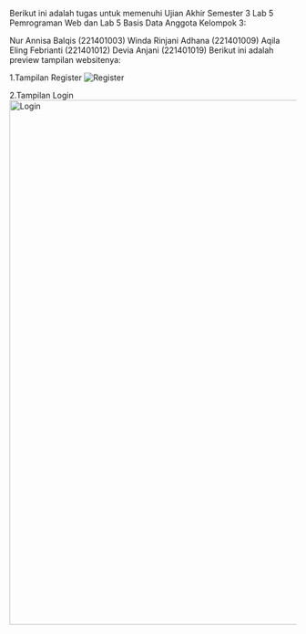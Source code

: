 Berikut ini adalah tugas untuk memenuhi Ujian Akhir Semester 3 Lab 5 Pemrograman Web dan Lab 5 Basis Data Anggota Kelompok 3:

Nur Annisa Balqis (221401003)
Winda Rinjani Adhana (221401009)
Aqila Eling Febrianti (221401012)
Devia Anjani (221401019)
Berikut ini adalah preview tampilan websitenya:

1.Tampilan Register
![Register](https://github.com/DP5-AqilaEling-012/UAS_Kelompok3_PW5_BD5/assets/114634831/09c6f440-492f-4839-b42b-853e61686455)

2.Tampilan Login
<img width="920" alt="Login" src="https://github.com/DP5-AqilaEling-012/UAS_Kelompok3_PW5_BD5/assets/114634831/a0ec7a6f-5568-4aa1-8a92-abe94bf56a5c">




